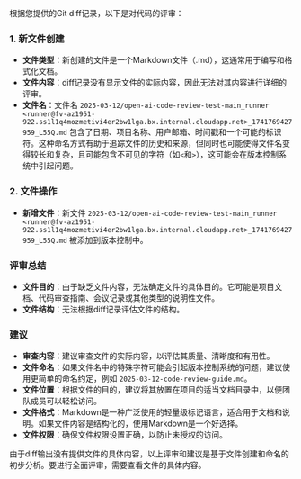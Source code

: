 根据您提供的Git diff记录，以下是对代码的评审：

### 1. 新文件创建

- **文件类型**：新创建的文件是一个Markdown文件（.md），这通常用于编写和格式化文档。
- **文件内容**：diff记录没有显示文件的实际内容，因此无法对其内容进行详细的评审。
- **文件名**：文件名 `2025-03-12/open-ai-code-review-test-main_runner <runner@fv-az1951-922.ss1l1q4mozmetivi4er2bw1lga.bx.internal.cloudapp.net>_1741769427959_L55Q.md` 包含了日期、项目名称、用户邮箱、时间戳和一个可能的标识符。这种命名方式有助于追踪文件的历史和来源，但同时也可能使得文件名变得较长和复杂，且可能包含不可见的字符（如`<`和`>`），这可能会在版本控制系统中引起问题。

### 2. 文件操作

- **新增文件**：新文件 `2025-03-12/open-ai-code-review-test-main_runner <runner@fv-az1951-922.ss1l1q4mozmetivi4er2bw1lga.bx.internal.cloudapp.net>_1741769427959_L55Q.md` 被添加到版本控制中。

### 评审总结

- **文件目的**：由于缺乏文件内容，无法确定文件的具体目的。它可能是项目文档、代码审查指南、会议记录或其他类型的说明性文件。
- **文件结构**：无法根据diff记录评估文件的结构。

### 建议

- **审查内容**：建议审查文件的实际内容，以评估其质量、清晰度和有用性。
- **文件命名**：如果文件名中的特殊字符可能会引起版本控制系统的问题，建议使用更简单的命名约定，例如 `2025-03-12-code-review-guide.md`。
- **文件位置**：根据文件的目的，建议将其放置在项目的适当文档目录中，以便团队成员可以轻松访问。
- **文件格式**：Markdown是一种广泛使用的轻量级标记语言，适合用于文档和说明。如果文件内容是结构化的，使用Markdown是一个好选择。
- **文件权限**：确保文件权限设置正确，以防止未授权的访问。

由于diff输出没有提供文件的具体内容，以上评审和建议是基于文件创建和命名的初步分析。要进行全面评审，需要查看文件的具体内容。